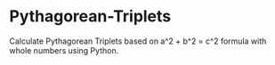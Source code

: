 # Pythagorean-Triplets
Calculate Pythagorean Triplets based on a^2 + b^2 = c^2 formula with whole numbers using Python.
